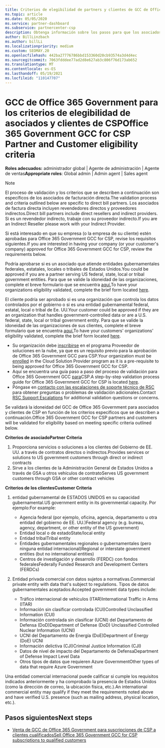 ```yaml
---
title: Criterios de elegibilidad de partners y clientes de GCC de Office 365 Administración Pública
ms.topic: article
ms.date: 05/05/2020
ms.service: partner-dashboard
ms.subservice: partnercenter-csp
description: Obtenga información sobre los pasos para que los asociados de factura directa (revendedores directos, proveedores indirectos) validen asociados y clientes para Office 365 Government GCC para CSP.
author: BillLinzbach
ms.author: billLi
ms.localizationpriority: medium
ms.custom: SEOMAY.20
ms.openlocfilehash: 442ba27776786bbd153360d20cb93574a3d4d4ec
ms.sourcegitcommit: 7063fdddee77ad2d8e627ab3c806f76d173ab652
ms.translationtype: MT
ms.contentlocale: es-ES
ms.lasthandoff: 05/19/2021
ms.locfileid: "110147707"
---
```

# <a name="office-365-government-gcc-for-csp-partner-and-customer-eligibility-criteria"></a><span data-ttu-id="31656-103">GCC de Office 365 Government para los criterios de elegibilidad de asociados y clientes de CSP</span><span class="sxs-lookup"><span data-stu-id="31656-103">Office 365 Government GCC for CSP Partner and Customer eligibility criteria</span></span> 

<span data-ttu-id="31656-104">**Roles adecuados:** administrador global | Agente de administración | Agente de ventas</span><span class="sxs-lookup"><span data-stu-id="31656-104">**Appropriate roles**: Global admin | Admin agent | Sales agent</span></span>

>[!NOTE]
><span data-ttu-id="31656-105">El proceso de validación y los criterios que se describen a continuación son específicos de los asociados de facturación directa.</span><span class="sxs-lookup"><span data-stu-id="31656-105">The validation process and criteria outlined below are specific to direct bill partners.</span></span> <span data-ttu-id="31656-106">Los asociados de factura directa incluyen revendedores directos y proveedores indirectos.</span><span class="sxs-lookup"><span data-stu-id="31656-106">Direct bill partners include direct resellers and indirect providers.</span></span>  <span data-ttu-id="31656-107">Si es un revendedor indirecto, trabaje con su proveedor indirecto.</span><span class="sxs-lookup"><span data-stu-id="31656-107">If you are an Indirect Reseller please work with your Indirect Provider.</span></span>

<span data-ttu-id="31656-108">Si está interesado en que su empresa (o la empresa de su cliente) estén aprobadas para Office 365 Government GCC for CSP, revise los requisitos siguientes.</span><span class="sxs-lookup"><span data-stu-id="31656-108">If you are interested in having your company (or your customer's company) approved for Office 365 Government GCC for CSP, review the requirements below.</span></span>

<span data-ttu-id="31656-109">Podría aprobarse si es un asociado que atiende entidades gubernamentales federales, estatales, locales o tribales de Estados Unidos.</span><span class="sxs-lookup"><span data-stu-id="31656-109">You could be approved if you are a partner serving US federal, state, local or tribal government entities.</span></span> <span data-ttu-id="31656-110">Para que se valide la idoneidad de las organizaciones, complete el breve formulario que se encuentra [aquí.](https://products.office.com/government/eligibility-validation?ReqType=CSPPartner)</span><span class="sxs-lookup"><span data-stu-id="31656-110">To have your organizations eligibility validated, complete the brief form located [here](https://products.office.com/government/eligibility-validation?ReqType=CSPPartner).</span></span>

<span data-ttu-id="31656-111">El cliente podría ser aprobado si es una organización que controla los datos controlados por el gobierno o si es una entidad gubernamental federal, estatal, local o tribal de Ee. UU.</span><span class="sxs-lookup"><span data-stu-id="31656-111">Your customer could be approved if they are an organization that handles government-controlled data or are a U.S. federal, state, local or tribal government entity.</span></span> <span data-ttu-id="31656-112">Para que se valide la idoneidad de las organizaciones de sus clientes, complete el breve formulario que se encuentra [aquí.](https://products.office.com/government/eligibility-validation?ReqType=CSPCustomer)</span><span class="sxs-lookup"><span data-stu-id="31656-112">To have your customers' organizations' eligibility validated, complete the brief form located [here](https://products.office.com/government/eligibility-validation?ReqType=CSPCustomer).</span></span> 

-   <span data-ttu-id="31656-113">Su organización debe [inscribirse](https://partnercenter.microsoft.com/partner/cloud-solution-provider) en el programa Proveedor de soluciones en la nube, ya que es un requisito previo para la aprobación de Office 365 Government GCC para CSP.</span><span class="sxs-lookup"><span data-stu-id="31656-113">Your organization must be [enrolled](https://partnercenter.microsoft.com/partner/cloud-solution-provider) in the Cloud Solution Provider program as it is a pre-requisite to being approved for Office 365 Government GCC for CSP.</span></span>
-   <span data-ttu-id="31656-114">Aquí se encuentra una guía paso a paso del proceso de validación para Office 365 Government GCC [para](https://go.microsoft.com/fwlink/?linkid=2007323)CSP.</span><span class="sxs-lookup"><span data-stu-id="31656-114">A step-by-step validation process guide for Office 365 Government GCC for CSP is located [here](https://go.microsoft.com/fwlink/?linkid=2007323).</span></span>
-   <span data-ttu-id="31656-115">Póngase en [contacto con las escalaciones de soporte técnico de RSC](mailto:usgcce@microsoft.com) para obtener preguntas o problemas de validación adicionales.</span><span class="sxs-lookup"><span data-stu-id="31656-115">Contact [RSC Support Escalations](mailto:usgcce@microsoft.com) for additional validation questions or concerns.</span></span>

<span data-ttu-id="31656-116">Se validará la idoneidad del GCC de Office 365 Government para asociados y clientes de CSP en función de los criterios específicos que se describen a continuación.</span><span class="sxs-lookup"><span data-stu-id="31656-116">Office 365 Government GCC for CSP partners and customers will be validated for eligibility based on meeting specific criteria outlined below.</span></span>

<span data-ttu-id="31656-117">**Criterios de asociado**</span><span class="sxs-lookup"><span data-stu-id="31656-117">**Partner Criteria**</span></span>
1.  <span data-ttu-id="31656-118">Proporciona servicios o soluciones a los clientes del Gobierno de EE. UU. a través de contratos directos o indirectos.</span><span class="sxs-lookup"><span data-stu-id="31656-118">Provides services or solutions to US government customers through direct or indirect contracts</span></span>
2.  <span data-ttu-id="31656-119">Sirve a los clientes de la Administración General de Estados Unidos a través de GSA u otros vehículos de contrato</span><span class="sxs-lookup"><span data-stu-id="31656-119">Serves US government customers through GSA or other contract vehicles</span></span>

<span data-ttu-id="31656-120">**Criterios de los clientes**</span><span class="sxs-lookup"><span data-stu-id="31656-120">**Customer Criteria**</span></span>
1.  <span data-ttu-id="31656-121">entidad gubernamental de ESTADOS UNIDOS en su capacidad gubernamental.</span><span class="sxs-lookup"><span data-stu-id="31656-121">US government entity in its governmental capacity.</span></span> <span data-ttu-id="31656-122">Por ejemplo:</span><span class="sxs-lookup"><span data-stu-id="31656-122">For example:</span></span>
 
    -  <span data-ttu-id="31656-123">Agencia federal (por ejemplo, oficina, agencia, departamento u otra entidad del gobierno de EE. UU.)</span><span class="sxs-lookup"><span data-stu-id="31656-123">Federal agency (e.g. bureau, agency, department, or other entity of the US government)</span></span>
    -   <span data-ttu-id="31656-124">Entidad local o de estado</span><span class="sxs-lookup"><span data-stu-id="31656-124">State/local entity</span></span> 
    -   <span data-ttu-id="31656-125">Entidad tribal</span><span class="sxs-lookup"><span data-stu-id="31656-125">Tribal entity</span></span>
    -   <span data-ttu-id="31656-126">Entidades gubernamentales regionales o gubernamentales (pero ninguna entidad internacional)</span><span class="sxs-lookup"><span data-stu-id="31656-126">Regional or interstate government entities (but no international entities)</span></span>
    -   <span data-ttu-id="31656-127">Centros de investigación y desarrollo (FERDC) con fondos federales</span><span class="sxs-lookup"><span data-stu-id="31656-127">Federally Funded Research and Development Centers (FERDCs)</span></span>

2.  <span data-ttu-id="31656-128">Entidad privada comercial con datos sujetos a normativas.</span><span class="sxs-lookup"><span data-stu-id="31656-128">Commercial private entity with data that's subject to regulations.</span></span> <span data-ttu-id="31656-129">Tipos de datos gubernamentales aceptados:</span><span class="sxs-lookup"><span data-stu-id="31656-129">Accepted government data types include:</span></span> 
    -   <span data-ttu-id="31656-130">Tráfico internacional de vehículos (ITAR)</span><span class="sxs-lookup"><span data-stu-id="31656-130">International Traffic in Arms (ITAR)</span></span>
    -   <span data-ttu-id="31656-131">Información sin clasificar controlada (CUI)</span><span class="sxs-lookup"><span data-stu-id="31656-131">Controlled Unclassified Information (CUI)</span></span>
    -   <span data-ttu-id="31656-132">Información controlada sin clasificar (UCNI) del Departamento de Defensa (DoD)</span><span class="sxs-lookup"><span data-stu-id="31656-132">Department of Defense (DoD) Unclassified Controlled Nuclear Information (UCNI)</span></span>
    -   <span data-ttu-id="31656-133">UCNI del Departamento de Energía (DoE)</span><span class="sxs-lookup"><span data-stu-id="31656-133">Department of Energy (DoE) UCNI</span></span>
    -   <span data-ttu-id="31656-134">Información delictiva (CJI)</span><span class="sxs-lookup"><span data-stu-id="31656-134">Criminal Justice Information (CJI)</span></span>
    -   <span data-ttu-id="31656-135">Datos de nivel de impacto del Departamento de Defensa</span><span class="sxs-lookup"><span data-stu-id="31656-135">Department of Defense Impact Level Data</span></span>
    -   <span data-ttu-id="31656-136">Otros tipos de datos que requieren Azure Government</span><span class="sxs-lookup"><span data-stu-id="31656-136">Other types of data that require Azure Government</span></span>

<span data-ttu-id="31656-137">Una entidad comercial internacional puede calificar si cumple los requisitos indicados anteriormente y ha comprobado la presencia de Estados Unidos (como la dirección de correo, la ubicación física, etc.).</span><span class="sxs-lookup"><span data-stu-id="31656-137">An international commercial entity may qualify if they meet the requirements noted above and have verified U.S. presence (such as mailing address, physical location, etc.).</span></span>

## <a name="next-steps"></a><span data-ttu-id="31656-138">Pasos siguientes</span><span class="sxs-lookup"><span data-stu-id="31656-138">Next steps</span></span>

- [<span data-ttu-id="31656-139">Venta de GCC de Office 365 Government para suscripciones de CSP a clientes cualificados</span><span class="sxs-lookup"><span data-stu-id="31656-139">Sell Office 365 Government GCC for CSP subscriptions to qualified customers</span></span>](csp-gcc-overview.md)